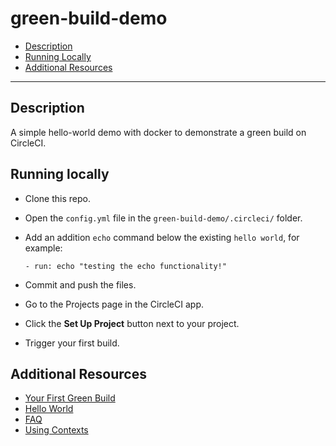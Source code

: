 # green-build-demo


- [Description](#description)
- [Running Locally](#running-locally)
- [Additional Resources](#additional-resources)

---

## Description

A simple hello-world demo with docker to demonstrate a green build on CircleCI.

## Running locally

- Clone this repo.
- Open the ```config.yml``` file in the ```green-build-demo/.circleci/``` folder.
- Add an addition ```echo``` command below the existing ```hello world```, for example:

    ```- run: echo "testing the echo functionality!"```
- Commit and push the files.
- Go to the Projects page in the CircleCI app.
- Click the **Set Up Project** button next to your project.
- Trigger your first build.

## Additional Resources

- [Your First Green Build](https://circleci.com/docs/2.0/getting-started/)
- [Hello World](https://circleci.com/docs/2.0/hello-world/)
- [FAQ](https://circleci.com/docs/2.0/faq/)
- [Using Contexts](https://circleci.com/docs/2.0/contexts/)